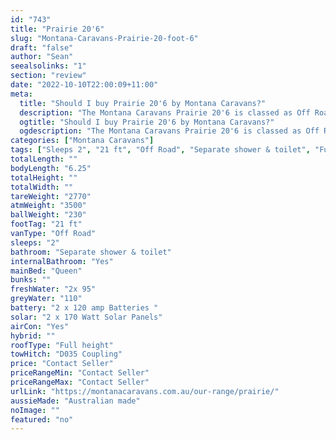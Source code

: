 ```yaml
---
id: "743"
title: "Prairie 20'6"
slug: "Montana-Caravans-Prairie-20-foot-6"
draft: "false"
author: "Sean"
seealsolinks: "1"
section: "review"
date: "2022-10-10T22:00:09+11:00"
meta:
  title: "Should I buy Prairie 20'6 by Montana Caravans?"
  description: "The Montana Caravans Prairie 20'6 is classed as Off Road, and sleeps 2 people. It is Australian made and comes in at 21 ft. It generally has Separate shower & toilet."
  ogtitle: "Should I buy Prairie 20'6 by Montana Caravans?"
  ogdescription: "The Montana Caravans Prairie 20'6 is classed as Off Road, and sleeps 2 people. It is Australian made and comes in at 21 ft. It generally has Separate shower & toilet."
categories: ["Montana Caravans"]
tags: ["Sleeps 2", "21 ft", "Off Road", "Separate shower & toilet", "Full height", "Price Unknown", "Australian made"]
totalLength: ""
bodyLength: "6.25"
totalHeight: ""
totalWidth: ""
tareWeight: "2770"
atmWeight: "3500"
ballWeight: "230"
footTag: "21 ft"
vanType: "Off Road"
sleeps: "2"
bathroom: "Separate shower & toilet"
internalBathroom: "Yes"
mainBed: "Queen"
bunks: ""
freshWater: "2x 95"
greyWater: "110"
battery: "2 x 120 amp Batteries "
solar: "2 x 170 Watt Solar Panels"
airCon: "Yes"
hybrid: ""
roofType: "Full height"
towHitch: "D035 Coupling"
price: "Contact Seller"
priceRangeMin: "Contact Seller"
priceRangeMax: "Contact Seller"
urlLink: "https://montanacaravans.com.au/our-range/prairie/"
aussieMade: "Australian made"
noImage: ""
featured: "no"
---
```

